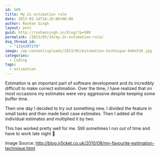 ```yaml
---
id: 509
title: My 2x estimation rule
date: 2013-05-24T16:29:08+00:00
author: Roshan Singh
layout: post
guid: http://roshansingh.in/blog/?p=509
permalink: /2013/05/24/my-2x-estimation-rule/
dsq_thread_id:
  - "1314397279"
image: /wp-content/uploads/2013/05/estimation-technique-640x510.jpg
categories:
  - Coding
tags:
  - estimation
---
```

Estimation is an important part of software development and its incredibly difficult to make correct estimation. Over the time, I have realized that on most occasions my estimates were very aggressive despite keeping some buffer time.

Then one day I decided to try out something new. I divided the feature in small tasks and then made best case estimates. Then I added all the individual estimates and multiplied it by two.

This has worked pretty well for me. Still sometimes I run out of time and have to work late night 🙂

Image Source: <http://blog.jr0cket.co.uk/2010/08/my-favourite-estimation-technique.html>